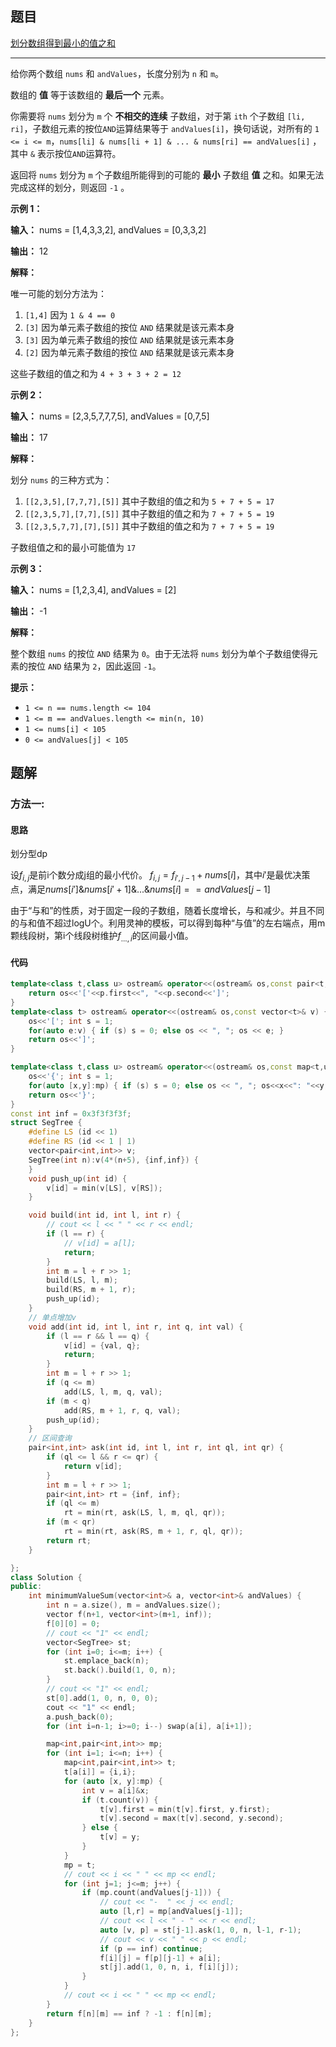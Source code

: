 ## 题目

[划分数组得到最小的值之和](https://leetcode.cn/problems/minimum-sum-of-values-by-dividing-array/)

---

给你两个数组 `nums` 和 `andValues`，长度分别为 `n` 和 `m`。

数组的 **值** 等于该数组的 **最后一个** 元素。

你需要将 `nums` 划分为 `m` 个 **不相交的连续** 子数组，对于第 `ith` 个子数组 `[li,
ri]`，子数组元素的按位`AND`运算结果等于 `andValues[i]`，换句话说，对所有的 `1 <= i <= m`，`nums[li] &
nums[li + 1] & ... & nums[ri] == andValues[i]` ，其中 `&` 表示按位`AND`运算符。

返回将 `nums` 划分为 `m` 个子数组所能得到的可能的 **最小** 子数组 **值** 之和。如果无法完成这样的划分，则返回 `-1` 。



**示例 1：**

**输入：** nums = [1,4,3,3,2], andValues = [0,3,3,2]

**输出：** 12

**解释：**

唯一可能的划分方法为：

  1. `[1,4]` 因为 `1 & 4 == 0`
  2. `[3]` 因为单元素子数组的按位 `AND` 结果就是该元素本身
  3. `[3]` 因为单元素子数组的按位 `AND` 结果就是该元素本身
  4. `[2]` 因为单元素子数组的按位 `AND` 结果就是该元素本身

这些子数组的值之和为 `4 + 3 + 3 + 2 = 12`

**示例 2：**

**输入：** nums = [2,3,5,7,7,7,5], andValues = [0,7,5]

**输出：** 17

**解释：**

划分 `nums` 的三种方式为：

  1. `[[2,3,5],[7,7,7],[5]]` 其中子数组的值之和为 `5 + 7 + 5 = 17`
  2. `[[2,3,5,7],[7,7],[5]]` 其中子数组的值之和为 `7 + 7 + 5 = 19`
  3. `[[2,3,5,7,7],[7],[5]]` 其中子数组的值之和为 `7 + 7 + 5 = 19`

子数组值之和的最小可能值为 `17`

**示例 3：**

**输入：** nums = [1,2,3,4], andValues = [2]

**输出：** -1

**解释：**

整个数组 `nums` 的按位 `AND` 结果为 `0`。由于无法将 `nums` 划分为单个子数组使得元素的按位 `AND` 结果为 `2`，因此返回
`-1`。



**提示：**

  * `1 <= n == nums.length <= 104`
  * `1 <= m == andValues.length <= min(n, 10)`
  * `1 <= nums[i] < 105`
  * `0 <= andValues[j] < 105`



## 题解

### 方法一:

#### 思路

划分型dp

设$f_{i,j}$是前i个数分成j组的最小代价。 
$f_{i,j} = f_{i',j-1}+nums[i]$，其中$i'$是最优决策点，满足$nums[i'] \& nums[i'+1] \& ... \& nums[i] == andValues[j-1]$

由于“与和”的性质，对于固定一段的子数组，随着长度增长，与和减少。并且不同的与和值不超过logU个。利用灵神的模板，可以得到每种“与值”的左右端点，用m颗线段树，第i个线段树维护$f_{...,i}$的区间最小值。

#### 代码

``` cpp
template<class t,class u> ostream& operator<<(ostream& os,const pair<t,u>& p) {
    return os<<'['<<p.first<<", "<<p.second<<']';
}
template<class t> ostream& operator<<(ostream& os,const vector<t>& v) {
    os<<'['; int s = 1;
    for(auto e:v) { if (s) s = 0; else os << ", "; os << e; }
    return os<<']';
}

template<class t,class u> ostream& operator<<(ostream& os,const map<t,u>& mp){
    os<<'{'; int s = 1;
    for(auto [x,y]:mp) { if (s) s = 0; else os << ", "; os<<x<<": "<<y; }
    return os<<'}';
}
const int inf = 0x3f3f3f3f;
struct SegTree {
    #define LS (id << 1)
    #define RS (id << 1 | 1)
    vector<pair<int,int>> v;
    SegTree(int n):v(4*(n+5), {inf,inf}) {
    }
    void push_up(int id) {
        v[id] = min(v[LS], v[RS]);
    }

    void build(int id, int l, int r) {
        // cout << l << " " << r << endl;
        if (l == r) {
            // v[id] = a[l];
            return;
        }
        int m = l + r >> 1;
        build(LS, l, m);
        build(RS, m + 1, r);
        push_up(id);
    }
    // 单点增加v
    void add(int id, int l, int r, int q, int val) {
        if (l == r && l == q) {
            v[id] = {val, q};
            return;
        }
        int m = l + r >> 1;
        if (q <= m)
            add(LS, l, m, q, val);
        if (m < q)
            add(RS, m + 1, r, q, val);
        push_up(id);
    }
    // 区间查询
    pair<int,int> ask(int id, int l, int r, int ql, int qr) {
        if (ql <= l && r <= qr) {
            return v[id];
        }
        int m = l + r >> 1;
        pair<int,int> rt = {inf, inf};
        if (ql <= m)
            rt = min(rt, ask(LS, l, m, ql, qr));
        if (m < qr)
            rt = min(rt, ask(RS, m + 1, r, ql, qr));
        return rt;
    }

};
class Solution {
public:
    int minimumValueSum(vector<int>& a, vector<int>& andValues) {
        int n = a.size(), m = andValues.size();
        vector f(n+1, vector<int>(m+1, inf));
        f[0][0] = 0;
        // cout << "1" << endl;
        vector<SegTree> st;
        for (int i=0; i<=m; i++) {
            st.emplace_back(n);
            st.back().build(1, 0, n);
        }
        // cout << "1" << endl;
        st[0].add(1, 0, n, 0, 0);
        cout << "1" << endl;
        a.push_back(0);
        for (int i=n-1; i>=0; i--) swap(a[i], a[i+1]);

        map<int,pair<int,int>> mp;
        for (int i=1; i<=n; i++) {
            map<int,pair<int,int>> t;
            t[a[i]] = {i,i};
            for (auto [x, y]:mp) {
                int v = a[i]&x;
                if (t.count(v)) {
                    t[v].first = min(t[v].first, y.first);
                    t[v].second = max(t[v].second, y.second);
                } else {
                    t[v] = y;
                }
            }
            mp = t;
            // cout << i << " " << mp << endl;
            for (int j=1; j<=m; j++) {
                if (mp.count(andValues[j-1])) {
                    // cout << "-  " << j << endl;
                    auto [l,r] = mp[andValues[j-1]];
                    // cout << l << " - " << r << endl;
                    auto [v, p] = st[j-1].ask(1, 0, n, l-1, r-1);
                    // cout << v << " " << p << endl;
                    if (p == inf) continue;
                    f[i][j] = f[p][j-1] + a[i];
                    st[j].add(1, 0, n, i, f[i][j]);
                }
            }
            // cout << i << " " << mp << endl;
        }
        return f[n][m] == inf ? -1 : f[n][m];
    }
};
```
